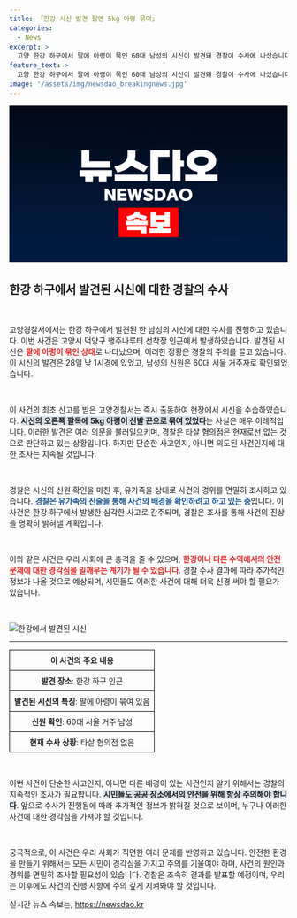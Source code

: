 ```yaml
---
title: 「한강 시신 발견 팔엔 5kg 아령 묶여」
categories:
  - News
excerpt: >
  고양 한강 하구에서 팔에 아령이 묶인 60대 남성의 시신이 발견돼 경찰이 수사에 나섰습니다. 타살 혐의는 없지만, 충격적인 정황이 밝혀질지 주목됩니다!
feature_text: >
  고양 한강 하구에서 팔에 아령이 묶인 60대 남성의 시신이 발견돼 경찰이 수사에 나섰습니다. 타살 혐의는 없지만, 충격적인 정황이 밝혀질지 주목됩니다!
image: '/assets/img/newsdao_breakingnews.jpg'
---
```


<p><img src="/assets/img/newsdao_breakingnews.jpg" alt="ontimetimes 속보" /></p>

<h2 data-ke-size="size26">한강 하구에서 발견된 시신에 대한 경찰의 수사</h2>

<p data-ke-size="size16">&nbsp;</p>

<p>고양경찰서에서는 한강 하구에서 발견된 한 남성의 시신에 대한 수사를 진행하고 있습니다. 이번 사건은 고양시 덕양구 행주나루터 선착장 인근에서 발생하였습니다. 발견된 시신은 <b><span style="color: #ee2323;">팔에 아령이 묶인 상태</span></b>로 나타났으며, 이러한 정황은 경찰의 주의를 끌고 있습니다. 이 시신의 발견은 28일 낮 1시경에 있었고, 남성의 신원은 60대 서울 거주자로 확인되었습니다.</p>

<p data-ke-size="size16">&nbsp;</p>

<p>이 사건의 최초 신고를 받은 고양경찰서는 즉시 출동하여 현장에서 시신을 수습하였습니다. <b><span style="background-color: #21538527;">시신의 오른쪽 팔목에 5kg 아령이 신발 끈으로 묶여 있었다</span></b>는 사실은 매우 이례적입니다. 이러한 발견은 여러 의문을 불러일으키며, 경찰은 타살 혐의점은 현재로선 없는 것으로 판단하고 있는 상황입니다. 하지만 단순한 사고인지, 아니면 의도된 사건인지에 대한 조사는 지속될 것입니다.</p>

<p data-ke-size="size16">&nbsp;</p>

<p>경찰은 시신의 신원 확인을 마친 후, 유가족을 상대로 사건의 경위를 면밀히 조사하고 있습니다. <b><span style="color: #1a5490;">경찰은 유가족의 진술을 통해 사건의 배경을 확인하려고 하고 있는 중</span></b>입니다. 이 사건은 한강 하구에서 발생한 심각한 사고로 간주되며, 경찰은 조사를 통해 사건의 진상을 명확히 밝혀낼 계획입니다. </p>

<p data-ke-size="size16">&nbsp;</p>

<p>이와 같은 사건은 우리 사회에 큰 충격을 줄 수 있으며, <b><span style="color: #ee2323;">한강이나 다른 수역에서의 안전 문제에 대한 경각심을 일깨우는 계기가 될 수 있습니다</span></b>. 경찰 수사 결과에 따라 추가적인 정보가 나올 것으로 예상되며, 시민들도 이러한 사건에 대해 더욱 신경 써야 할 필요가 있습니다.</p>

<p data-ke-size="size16">&nbsp;</p>

<p><img src="https://your-image-url-here.com" alt="한강에서 발견된 시신" /></p>

<hr />

<table style="width: 100%; border-collapse: collapse;">
    <tr>
        <th style="text-align: center; border: 1px solid #000; padding: 8px;">이 사건의 주요 내용</th>
    </tr>
    <tr>
        <td style="text-align: center; border: 1px solid #000; padding: 8px;"><b>발견 장소</b>: 한강 하구 인근</td>
    </tr>
    <tr>
        <td style="text-align: center; border: 1px solid #000; padding: 8px;"><b>발견된 시신의 특징</b>: 팔에 아령이 묶여 있음</td>
    </tr>
    <tr>
        <td style="text-align: center; border: 1px solid #000; padding: 8px;"><b>신원 확인</b>: 60대 서울 거주 남성</td>
    </tr>
    <tr>
        <td style="text-align: center; border: 1px solid #000; padding: 8px;"><b>현재 수사 상황</b>: 타살 혐의점 없음</td>
    </tr>
</table>

<p data-ke-size="size16">&nbsp;</p>

<p>이번 사건이 단순한 사고인지, 아니면 다른 배경이 있는 사건인지 알기 위해서는 경찰의 지속적인 조사가 필요합니다. <b><span style="background-color: #21538527;">시민들도 공공 장소에서의 안전을 위해 항상 주의해야 합니다</span></b>. 앞으로 수사가 진행됨에 따라 추가적인 정보가 밝혀질 것으로 보이며, 누구나 이러한 사건에 대한 경각심을 가져야 할 것입니다.</p>

<p data-ke-size="size16">&nbsp;</p>

<p>궁극적으로, 이 사건은 우리 사회가 직면한 여러 문제를 반영하고 있습니다. 안전한 환경을 만들기 위해서는 모든 시민이 경각심을 가지고 주의를 기울여야 하며, 사건의 원인과 경위를 면밀히 조사할 필요성이 있습니다. 경찰은 조속히 결과를 발표할 예정이며, 우리는 이후에도 사건의 진행 사항에 주의 깊게 지켜봐야 할 것입니다.</p>
실시간 뉴스 속보는, <a href="https://newsdao.kr" rel="dofollow">https://newsdao.kr</a>


